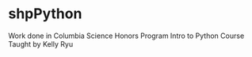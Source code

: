 # shpPython
Work done in Columbia Science Honors Program Intro to Python Course
Taught by Kelly Ryu 
